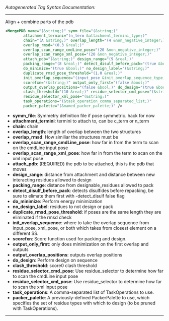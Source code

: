 <!-- THIS IS AN AUTOGENERATED FILE: Don't edit it directly, instead change the schema definition in the code itself. -->

_Autogenerated Tag Syntax Documentation:_

---
Align + combine parts of the pdb

```xml
<MergePDB name="(&string;)" symm_file="(&string;)"
        attachment_termini="(n_term &attachment_termini_type;)"
        chain="(A &string;)" overlap_length="(4 &non_negative_integer;)"
        overlap_rmsd="(0.3 &real;)"
        overlap_scan_range_cmdLine_pose="(20 &non_negative_integer;)"
        overlap_scan_range_xml_pose="(20 &non_negative_integer;)"
        attach_pdb="(&string;)" design_range="(9 &real;)"
        packing_range="(8 &real;)" detect_disulf_before_pack="(true &bool;)"
        do_minimize="(true &bool;)" no_design_label="(&string;)"
        duplicate_rmsd_pose_threshold="(1.0 &real;)"
        init_overlap_sequence="(input_pose &init_overlap_sequence_type;)"
        scorefxn="(&string;)" output_only_first="(false &bool;)"
        output_overlap_positions="(false &bool;)" do_design="(true &bool;)"
        clash_threshold="(10 &real;)" residue_selector_cmd_pose="(&string;)"
        residue_selector_xml_pose="(&string;)"
        task_operations="(&task_operation_comma_separated_list;)"
        packer_palette="(&named_packer_palette;)" />
```

-   **symm_file**: Symmetry definition file if pose symmetric. hack for now
-   **attachment_termini**: termini to  attach to, can be c_term or n_term
-   **chain**: chain
-   **overlap_length**: length of overlap between the two structures
-   **overlap_rmsd**: How similiar the structures must be
-   **overlap_scan_range_cmdLine_pose**: how far in from the term to scan on the cmdLine input pose
-   **overlap_scan_range_xml_pose**: how far in from the term to scan on the xml input pose
-   **attach_pdb**: (REQUIRED) the pdb to be attached, this is the pdb that moves
-   **design_range**: distance from attachment and distance between new interacting residues allowed to design
-   **packing_range**: distance from designable_residues allowed to pack
-   **detect_disulf_before_pack**: detects disulfides before repacking, be sure to elimate them first with -detect_disulf false flag
-   **do_minimize**: Perform energy minimization
-   **no_design_label**: residues to not design or pack
-   **duplicate_rmsd_pose_threshold**: if poses are the same length they are eliminated if the rmsd check
-   **init_overlap_sequence**: where to take the overlap sequence from input_pose, xml_pose, or both which takes from closest element on a different SS.
-   **scorefxn**: Score function used for packing and design.
-   **output_only_first**: only does minimization on the first overlap and outputs
-   **output_overlap_positions**: outputs overlap positions
-   **do_design**: Perform design on sequence
-   **clash_threshold**: score0 clash threshold
-   **residue_selector_cmd_pose**: Use residue_selector to determine how far to scan the cmdLine input pose
-   **residue_selector_xml_pose**: Use residue_selector to determine how far to scan the xml input pose
-   **task_operations**: A comma-separated list of TaskOperations to use.
-   **packer_palette**: A previously-defined PackerPalette to use, which specifies the set of residue types with which to design (to be pruned with TaskOperations).

---
